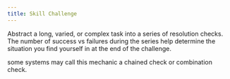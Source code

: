 ```yaml
---
title: Skill Challenge
---
```


Abstract a long, varied, or complex task into a series of resolution checks.
The number of success vs failures during the series help determine the situation you find yourself in at the end of the challenge.

some systems may call this mechanic a chained check or combination check. 
